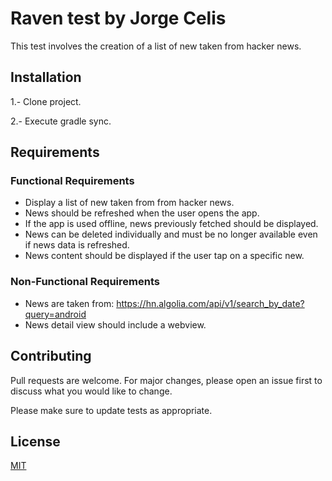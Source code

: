 # Raven test by Jorge Celis

This test involves the creation of a list of new taken from hacker news.

## Installation

1.- Clone project.

2.- Execute gradle sync.

## Requirements

### Functional Requirements
- Display a list of new taken from from hacker news.
- News should be refreshed when the user opens the app. 
- If the app is used offline, news previously fetched should be displayed.
- News can be deleted individually and must be no longer available even if news data is refreshed. 
- News content should be displayed if the user tap on a specific new. 

### Non-Functional Requirements
- News are taken from: https://hn.algolia.com/api/v1/search_by_date?query=android
- News detail view should include a webview. 

## Contributing

Pull requests are welcome. For major changes, please open an issue first
to discuss what you would like to change.

Please make sure to update tests as appropriate.

## License

[MIT](https://choosealicense.com/licenses/mit/)
